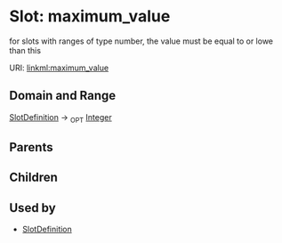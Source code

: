 
# Slot: maximum_value


for slots with ranges of type number, the value must be equal to or lowe than this

URI: [linkml:maximum_value](https://w3id.org/linkml/maximum_value)


## Domain and Range

[SlotDefinition](SlotDefinition.md) &#8594;  <sub>OPT</sub> [Integer](Integer.md)

## Parents


## Children


## Used by

 * [SlotDefinition](SlotDefinition.md)
